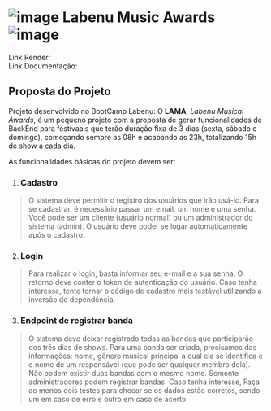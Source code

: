# ![image](https://user-images.githubusercontent.com/102332717/225949131-54a21145-4272-42ae-bb0d-85aad4b12212.png) Labenu Music Awards ![image](https://user-images.githubusercontent.com/102332717/225949131-54a21145-4272-42ae-bb0d-85aad4b12212.png)
Link Render:
<br>
Link Documentação: 
 
 ## Proposta do Projeto
 
Projeto desenvolvido no BootCamp Labenu: O **LAMA**, *Labenu Musical Awards*, é um pequeno projeto com a proposta de gerar funcionalidades de BackEnd 
para festivaais que terão duração fixa de 3 dias (sexta, sábado e domingo), começando sempre as 08h e acabando as 23h, totalizando 15h de show a cada dia. 

As funcionalidades básicas do projeto devem ser:

1. ### Cadastro
> O sistema deve permitir o registro dos usuários que irão usá-lo. Para se cadastrar, é necessário passar um email, um nome e uma senha. Você pode ser um cliente (usuário normal) ou um administrador do sistema (admin). O usuário deve poder se logar automaticamente após o cadastro.

2. ### Login
> Para realizar o login, basta informar seu e-mail e a sua senha. O retorno deve conter o token de autenticação do usuário. Caso tenha interesse, tente tornar o código de cadastro mais testável utilizando a inversão de dependência.

3. ### Endpoint de registrar banda
> O sistema deve deixar registrado todas as bandas que participarão dos três dias de shows. Para uma banda ser criada, precisamos das informações: nome, gênero musical principal a qual ela se identifica e o nome de um responsável (que pode ser qualquer membro dela). Não podem existir duas bandas com o mesmo nome. Somente administradores podem registrar bandas. Caso tenha interesse, Faça ao menos dois testes para checar se os dados estão corretos, sendo um em caso de erro e outro em caso de acerto.

